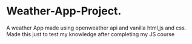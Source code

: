 # Weather-App-Project.
A weather App made using openweather api and vanilla html,js and css. Made this just to test my knowledge after completing my JS course
